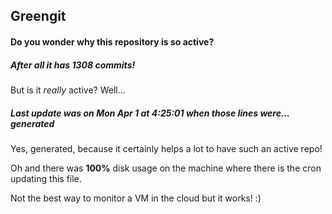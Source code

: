 ## Greengit

#### Do you wonder why this repository is so active?

##### After all it has 1308 commits!

But is it *really* active? Well...

##### Last update was on Mon Apr 1 at 4:25:01 when those lines were... generated

Yes, generated, because it certainly helps a lot to have such an active repo!

Oh and there was **100%** disk usage on the machine
where there is the cron updating this file.

Not the best way to monitor a VM in the cloud but it works! :)
